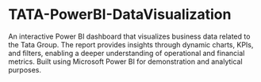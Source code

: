 # TATA-PowerBI-DataVisualization
An interactive Power BI dashboard that visualizes business data related to the Tata Group. The report provides insights through dynamic charts, KPIs, and filters, enabling a deeper understanding of operational and financial metrics. Built using Microsoft Power BI for demonstration and analytical purposes.
